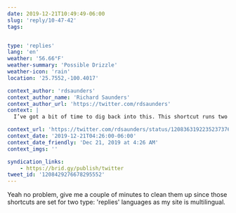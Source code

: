 ```yaml
---
date: 2019-12-21T10:49:49-06:00
slug: 'reply/10-47-42'
tags:


type: 'replies'
lang: 'en'
weather: '56.66°F'
weather-summary: 'Possible Drizzle'
weather-icon: 'rain'
location: '25.7552,-100.4017'

context_author: 'rdsaunders'
context_author_name: 'Richard Saunders'
context_author_url: 'https://twitter.com/rdsaunders'
context: |
  I’ve got a bit of time to dig back into this. This shortcut runs two other shortcuts. Any chance you could share them too too. I can see the one you shared grabs the contents of the tweet and prepares it to pass to the reply but would be great to see it end to end.

context_url: 'https://twitter.com/rdsaunders/status/1208363192235237376?s=12'
context_date: '2019-12-21T04:26:00-06:00'
context_date_friendly: 'Dec 21, 2019 at 4:26 AM'
context_imgs: ''

syndication_links:
    - https://brid.gy/publish/twitter
tweet_id: '1208429276678295552'
---
```

Yeah no problem, give me a couple of minutes to clean them up since those shortcuts are set for two type: 'replies'
languages as my site is multilingual.